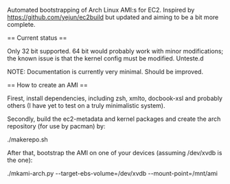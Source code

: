Automated bootstrapping of Arch Linux AMI:s for EC2. Inspired by
https://github.com/yejun/ec2build but updated and aiming to be a bit
more complete.

== Current status ==

Only 32 bit supported. 64 bit would probably work with minor
modifications; the known issue is that the kernel config must be
modified. Unteste.d

NOTE: Documentation is currently very minimal. Should be improved.

== How to create an AMI ==

Firest, install dependencies, including zsh, xmlto, docbook-xsl and
probably others (I have yet to test on a truly minimalistic system).

Secondly, build the ec2-metadata and kernel packages and create the
arch repository (for use by pacman) by:

  ./makerepo.sh

After that, bootstrap the AMI on one of your devices (assuming
/dev/xvdb is the one):

  ./mkami-arch.py --target-ebs-volume=/dev/xvdb --mount-point=/mnt/ami
